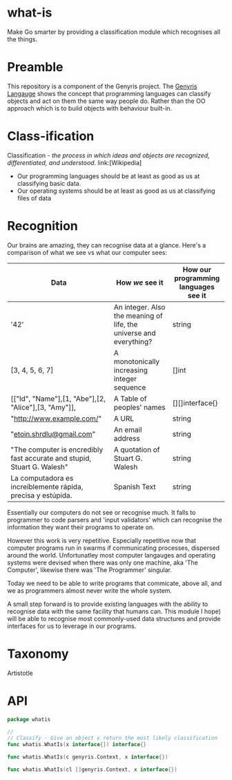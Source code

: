 # what-is
Make Go smarter by providing a classification module which recognises all the things.

# Preamble

This repository is a component of the Genyris project. The [Genyris Langauge](https://github.com/birchb1024/genyris) shows the concept that programming languages can classify objects and act on them the same way people do. Rather than the OO approach which is to build objects with behaviour built-in.

# Class-ification

  Classification - _the process in which ideas and objects are recognized, differentiated, and understood._ link:[Wikipedia]

* Our programming languages should be at least as good as us at
classifying basic data.
* Our operating systems should be at least as good as us at classifying
files of data

# Recognition

Our brains are amazing, they can recognise data at a glance. Here's a comparison of what we see vs what our computer sees:

|Data| How _we_ see it | How our programming languages see it|
|--|--|--|
|'42'|An integer. Also the meaning of life, the universe and everything?|string|
|[3, 4, 5, 6, 7]|A monotonically increasing integer sequence|[]int|
|[["Id", "Name"],[1, "Abe"],[2, "Alice"],[3, "Amy"]],|A Table of peoples' names|[][]interface{}|
|"http://www.example.com/"| A URL | string |
|"etoin.shrdlu@gmail.com" | An email address | string|
|"The computer is encredibly fast accurate and stupid, Stuart G. Walesh"| A quotation of Stuart G. Walesh | string|
|La computadora es increíblemente rápida, precisa y estúpida.|Spanish Text|string|

Essentially our computers do not see or recognise much. It falls to programmer to code parsers and 'input validators' which can recognise the information they want their programs to operate on.

However this work is very repetitive. Especially repetitive now that computer programs run in swarms if communicating processes, dispersed around the world. Unfortunatley most computer langauges and operating systems were devised when there was only one machine, aka 'The Computer', likewise there was 'The Programmer' singular. 

Today we need to be able to write programs that commicate, above all, and we as programmers almost never write the whole system.

A small step forward is to provide existing languages with the ability to recognise data with the same facility that humans can. This module I hope) will be able to recognise most commonly-used data structures and provide interfaces for us to leverage in our programs.

# Taxonomy

Artistotle 

# API

```Go
package whatis

//
// Classify - Give an object x return the most likely classification 
func whatis.WhatIs(x interface{}) interface{}

func whatis.WhatIs(c genyris.Context, x interface{})

func whatis.WhatIs(cl []genyris.Context, x interface{})
```





